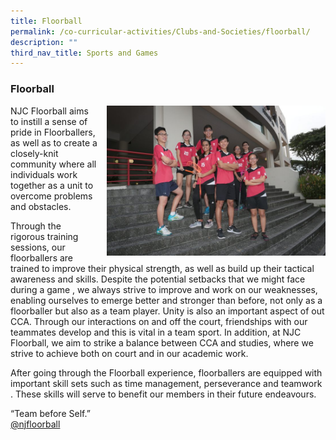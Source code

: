 ```yaml
---
title: Floorball
permalink: /co-curricular-activities/Clubs-and-Societies/floorball/
description: ""
third_nav_title: Sports and Games
---
```


### Floorball

<img src="/images/floorball1.png" style="width:350px;height:240px;margin-left:15px;" align = "right"> NJC Floorball aims to instill a sense of pride in Floorballers, as well as to create a closely-knit community where all individuals work together as a unit to overcome problems and obstacles.

Through the rigorous training sessions, our floorballers are trained to improve their physical strength, as well as build up their tactical awareness and skills. Despite the potential setbacks that we might face during a game , we always strive to improve and work on our weaknesses, enabling ourselves to emerge better and stronger than before, not only as a floorballer but also as a team player. Unity is also an important aspect of out CCA. Through our interactions on and off the court, friendships with our teammates develop and this is vital in a team sport. In addition, at NJC Floorball, we aim to strike a balance between CCA and studies, where we strive to achieve both on court and in our academic work.

After going through the Floorball experience, floorballers are equipped with important skill sets such as time management, perseverance and teamwork . These skills will serve to benefit our members in their future endeavours.

“Team before Self.”  
[@njfloorball](https://www.instagram.com/njfloorball/?hl=en)